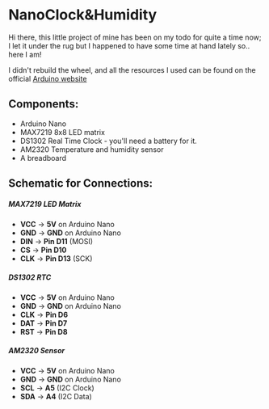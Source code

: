 # NanoClock&Humidity

Hi there, this little project of mine has been on my todo for quite a time now; I let it under the rug but I happened to have some time at hand lately so.. here I am!

I didn't rebuild the wheel, and all the resources I used can be found on the official [Arduino website](https://www.arduino.cc)


## Components:
- Arduino Nano 
- MAX7219 8x8 LED matrix
- DS1302 Real Time Clock - you'll need a battery for it.
- AM2320 Temperature and humidity sensor
- A breadboard


## Schematic for Connections:

##### MAX7219 LED Matrix
- **VCC** → **5V** on Arduino Nano 
- **GND** → **GND** on Arduino Nano
- **DIN** → **Pin D11** (MOSI)
- **CS** → **Pin D10**
- **CLK** → **Pin D13** (SCK)

##### DS1302 RTC
- **VCC** → **5V** on Arduino Nano
- **GND** → **GND** on Arduino Nano
- **CLK** → **Pin D6**
- **DAT** → **Pin D7**
- **RST** → **Pin D8**

##### AM2320 Sensor
- **VCC** → **5V** on Arduino Nano
- **GND** → **GND** on Arduino Nano
- **SCL** → **A5** (I2C Clock)
- **SDA** → **A4** (I2C Data)